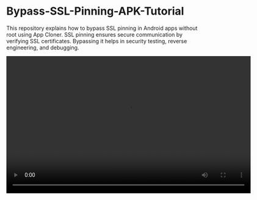 # Bypass-SSL-Pinning-APK-Tutorial
This repository explains how to bypass SSL pinning in Android apps without root using App Cloner. SSL pinning ensures secure communication by verifying SSL certificates. Bypassing it helps in security testing, reverse engineering, and debugging.

<video width="640" height="360" controls>
  <source src="https://raw.githubusercontent.com/5k-omar/Bypass-SSL-Pinning-APK-Tutorial/main/Bypass%20SSL%20Pinning%20APK.mp4" type="video/mp4">
</video>
